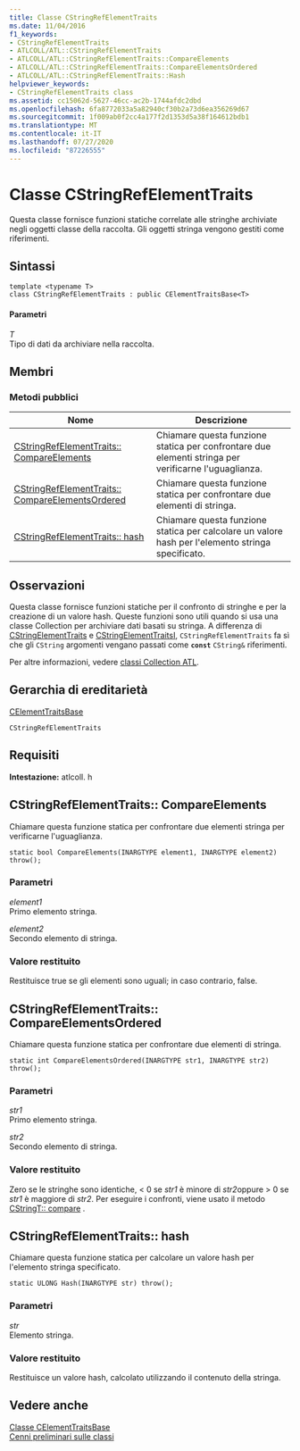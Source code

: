```yaml
---
title: Classe CStringRefElementTraits
ms.date: 11/04/2016
f1_keywords:
- CStringRefElementTraits
- ATLCOLL/ATL::CStringRefElementTraits
- ATLCOLL/ATL::CStringRefElementTraits::CompareElements
- ATLCOLL/ATL::CStringRefElementTraits::CompareElementsOrdered
- ATLCOLL/ATL::CStringRefElementTraits::Hash
helpviewer_keywords:
- CStringRefElementTraits class
ms.assetid: cc15062d-5627-46cc-ac2b-1744afdc2dbd
ms.openlocfilehash: 6fa8772033a5a82940cf30b2a73d6ea356269d67
ms.sourcegitcommit: 1f009ab0f2cc4a177f2d1353d5a38f164612bdb1
ms.translationtype: MT
ms.contentlocale: it-IT
ms.lasthandoff: 07/27/2020
ms.locfileid: "87226555"
---
```

# <a name="cstringrefelementtraits-class"></a>Classe CStringRefElementTraits

Questa classe fornisce funzioni statiche correlate alle stringhe archiviate negli oggetti classe della raccolta. Gli oggetti stringa vengono gestiti come riferimenti.

## <a name="syntax"></a>Sintassi

```
template <typename T>
class CStringRefElementTraits : public CElementTraitsBase<T>
```

#### <a name="parameters"></a>Parametri

*T*<br/>
Tipo di dati da archiviare nella raccolta.

## <a name="members"></a>Membri

### <a name="public-methods"></a>Metodi pubblici

|Nome|Descrizione|
|----------|-----------------|
|[CStringRefElementTraits:: CompareElements](#compareelements)|Chiamare questa funzione statica per confrontare due elementi stringa per verificarne l'uguaglianza.|
|[CStringRefElementTraits:: CompareElementsOrdered](#compareelementsordered)|Chiamare questa funzione statica per confrontare due elementi di stringa.|
|[CStringRefElementTraits:: hash](#hash)|Chiamare questa funzione statica per calcolare un valore hash per l'elemento stringa specificato.|

## <a name="remarks"></a>Osservazioni

Questa classe fornisce funzioni statiche per il confronto di stringhe e per la creazione di un valore hash. Queste funzioni sono utili quando si usa una classe Collection per archiviare dati basati su stringa. A differenza di [CStringElementTraits](../../atl/reference/cstringelementtraits-class.md) e [CStringElementTraitsI](../../atl/reference/cstringelementtraitsi-class.md), `CStringRefElementTraits` fa sì che gli `CString` argomenti vengano passati come **`const`** `CString&` riferimenti.

Per altre informazioni, vedere [classi Collection ATL](../../atl/atl-collection-classes.md).

## <a name="inheritance-hierarchy"></a>Gerarchia di ereditarietà

[CElementTraitsBase](../../atl/reference/celementtraitsbase-class.md)

`CStringRefElementTraits`

## <a name="requirements"></a>Requisiti

**Intestazione:** atlcoll. h

## <a name="cstringrefelementtraitscompareelements"></a><a name="compareelements"></a>CStringRefElementTraits:: CompareElements

Chiamare questa funzione statica per confrontare due elementi stringa per verificarne l'uguaglianza.

```
static bool CompareElements(INARGTYPE element1, INARGTYPE element2) throw();
```

### <a name="parameters"></a>Parametri

*element1*<br/>
Primo elemento stringa.

*element2*<br/>
Secondo elemento di stringa.

### <a name="return-value"></a>Valore restituito

Restituisce true se gli elementi sono uguali; in caso contrario, false.

## <a name="cstringrefelementtraitscompareelementsordered"></a><a name="compareelementsordered"></a>CStringRefElementTraits:: CompareElementsOrdered

Chiamare questa funzione statica per confrontare due elementi di stringa.

```
static int CompareElementsOrdered(INARGTYPE str1, INARGTYPE str2) throw();
```

### <a name="parameters"></a>Parametri

*str1*<br/>
Primo elemento stringa.

*str2*<br/>
Secondo elemento di stringa.

### <a name="return-value"></a>Valore restituito

Zero se le stringhe sono identiche, < 0 se *str1* è minore di *str2*oppure > 0 se *str1* è maggiore di *str2*. Per eseguire i confronti, viene usato il metodo [CStringT:: compare](../../atl-mfc-shared/reference/cstringt-class.md#compare) .

## <a name="cstringrefelementtraitshash"></a><a name="hash"></a>CStringRefElementTraits:: hash

Chiamare questa funzione statica per calcolare un valore hash per l'elemento stringa specificato.

```
static ULONG Hash(INARGTYPE str) throw();
```

### <a name="parameters"></a>Parametri

*str*<br/>
Elemento stringa.

### <a name="return-value"></a>Valore restituito

Restituisce un valore hash, calcolato utilizzando il contenuto della stringa.

## <a name="see-also"></a>Vedere anche

[Classe CElementTraitsBase](../../atl/reference/celementtraitsbase-class.md)<br/>
[Cenni preliminari sulle classi](../../atl/atl-class-overview.md)
